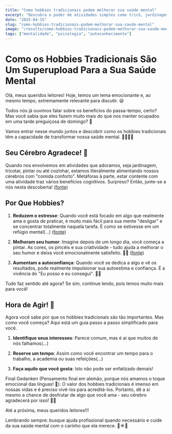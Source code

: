 ```yaml
---
title: "Como hobbies tradicionais podem melhorar sua saúde mental"
excerpt: "Descubra o poder de atividades simples como tricô, jardinagem e escrita no equilíbrio emocional."
date: "2025-04-15"
slug: "como-hobbies-tradicionais-podem-melhorar-sua-saude-mental"
image: "/results/como-hobbies-tradicionais-podem-melhorar-sua-saude-mental.webp"
tags: ["mentalidade", "psicologia", "autoconhecimento"]
---
```


# Como os Hobbies Tradicionais São Um Superupload Para a Sua Saúde Mental 

Olá, meus queridos leitores! Hoje, temos um tema emocionante e, ao mesmo tempo, extremamente relevante para discutir. 😃 

Todos nós já ouvimos falar sobre os benefícios do passa-tempo, certo? Mas você sabia que eles fazem muito mais do que nos manter ocupados em uma tarde preguiçosa de domingo? 🤔

Vamos entrar nesse mundo juntos e descobrir como os hobbies tradicionais têm a capacidade de transformar nossa saúde mental. 💪🏼💆‍♀️

## Seu Cérebro Agradece! 🧠

Quando nos envolvemos em atividades que adoramos, seja jardinagem, tricotar, pintar ou até cozinhar, estamos literalmente alimentando nossos cérebros com "comida conforto". Metáforas à parte, estar contente com uma atividade traz vários benefícios cognitivos. Surpreso? Então, junte-se a nós nesta descoberta! ([fonte](https://www.health.harvard.edu/mind-and-mood/the-thinking-on-brain-games))

## Por Que Hobbies? 

1. **Reduzem o estresse**: Quando você está focado em algo que realmente ama e gosta de praticar, é muito mais fácil para sua mente "desligar" e se concentrar totalmente naquela tarefa. É como se estivesse em um refúgio mental(...) ([fonte](https://www.ncbi.nlm.nih.gov/pmc/articles/PMC5861415/))

2. **Melhoram seu humor**: Imagine depois de um longo dia, você começa a pintar. As cores, os pincéis e sua criatividade - tudo ajuda a melhorar o seu humor e deixa você emocionalmente satisfeito. 🎨😊 ([fonte](https://www.ncbi.nlm.nih.gov/pmc/articles/PMC2804629/))

3. **Aumentam a autoconfiança**: Quando você se dedica a algo e vê os resultados, pode realmente impulsionar sua autoestima e confiança. É a vivência do "Eu posso e eu consegui". 👍🏼

Tudo faz sentido até agora? Se sim, continue lendo, pois temos muito mais para você!

## Hora de Agir! 🏁

Agora você sabe por que os hobbies tradicionais são tão importantes. Mas como você começa? Aqui está um guia passo a passo simplificado para você.

1. **Identifique seus interesses**: Parece comum, mas é aí que muitos de nós falhamos(...)

2. **Reserve um tempo**: Assim como você encontrar um tempo para o trabalho, a academia ou suas refeições(...)

3. **Faça aquilo que você gosta**: Isto não pode ser enfatizado demais!

Final Gedanken (Pensamento final em alemão, porque nós amamos o toque emocional das línguas! 🖤): O valor dos hobbies tradicionais é imenso em nossas vidas e é preciso vivê-los para acreditá-los. Portanto, dê a si mesmo a chance de desfrutar de algo que você ama - seu cérebro agradecerá por isso! 🤗🚀

Até a próxima, meus queridos leitores!!!

Lembrando sempre: busque ajuda profissional quando necessário e cuide da sua saúde mental com o carinho que ela merece. 💙☀️🌈
